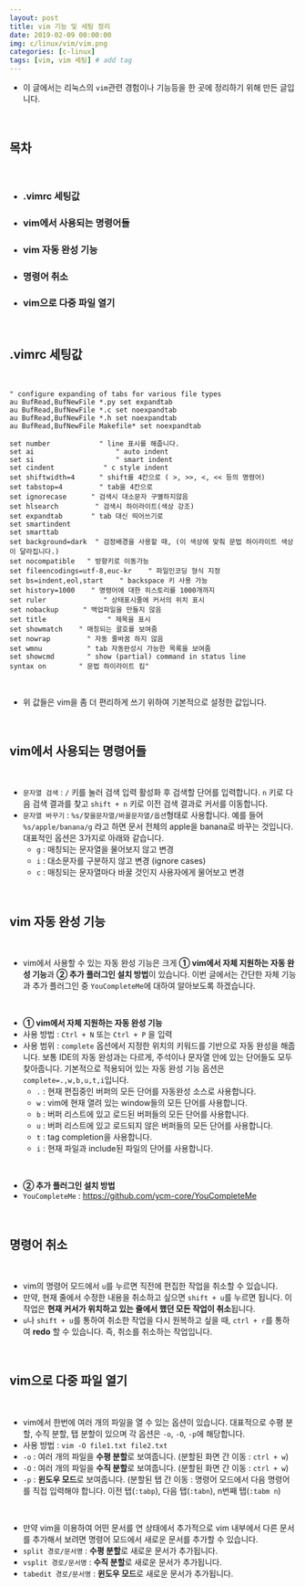 ```yaml
---
layout: post
title: vim 기능 및 세팅 정리
date: 2019-02-09 00:00:00
img: c/linux/vim/vim.png
categories: [c-linux] 
tags: [vim, vim 세팅] # add tag
---
```


- 이 글에서는 리눅스의 `vim`관련 경험이나 기능등을 한 곳에 정리하기 위해 만든 글입니다.

<br>

## **목차**

<br>

- ### .vimrc 세팅값
- ### vim에서 사용되는 명령어들
- ### vim 자동 완성 기능
- ### 명령어 취소
- ### vim으로 다중 파일 열기

<br>

## **.vimrc 세팅값**

<br>

```
" configure expanding of tabs for various file types
au BufRead,BufNewFile *.py set expandtab
au BufRead,BufNewFile *.c set noexpandtab
au BufRead,BufNewFile *.h set noexpandtab
au BufRead,BufNewFile Makefile* set noexpandtab

set number            " line 표시를 해줍니다.
set ai                    " auto indent
set si                    " smart indent
set cindent            " c style indent
set shiftwidth=4      " shift를 4칸으로 ( >, >>, <, << 등의 명령어)
set tabstop=4         " tab을 4칸으로
set ignorecase      " 검색시 대소문자 구별하지않음
set hlsearch         " 검색시 하이라이트(색상 강조)
set expandtab       " tab 대신 띄어쓰기로
set smartindent
set smarttab
set background=dark  " 검정배경을 사용할 때, (이 색상에 맞춰 문법 하이라이트 색상이 달라집니다.)
set nocompatible   " 방향키로 이동가능
set fileencodings=utf-8,euc-kr    " 파일인코딩 형식 지정
set bs=indent,eol,start    " backspace 키 사용 가능
set history=1000    " 명령어에 대한 히스토리를 1000개까지
set ruler              " 상태표시줄에 커서의 위치 표시
set nobackup      " 백업파일을 만들지 않음
set title               " 제목을 표시
set showmatch    " 매칭되는 괄호를 보여줌
set nowrap         " 자동 줄바꿈 하지 않음
set wmnu           " tab 자동완성시 가능한 목록을 보여줌
set showcmd        " show (partial) command in status line
syntax on        " 문법 하이라이트 킴"
```

<br>

- 위 값들은 vim을 좀 더 편리하게 쓰기 위하여 기본적으로 설정한 값입니다.

<br>

## **vim에서 사용되는 명령어들**

<br>

- `문자열 검색` : `/` 키를 눌러 검색 입력 활성화 후 검색할 단어를 입력합니다. `n` 키로 다음 검색 결과를 찾고 `shift + n` 키로 이전 검색 결과로 커서를 이동합니다.
- `문자열 바꾸기` : `%s/찾을문자열/바꿀문자열/옵션`형태로 사용합니다. 예를 들어 `%s/apple/banana/g` 라고 하면 문서 전체의 apple을 banana로 바꾸는 것입니다. 대표적인 옵션은 3가지로 아래와 같습니다.
    - `g` : 매칭되는 문자열을 물어보지 않고 변경
    - `i` : 대소문자를 구분하지 않고 변경 (ignore cases)
    - `c` : 매칭되는 문자열마다 바꿀 것인지 사용자에게 물어보고 변경

<br>

## **vim 자동 완성 기능**

<br>

- vim에서 사용할 수 있는 자동 완성 기능은 크게 **① vim에서 자체 지원하는 자동 완성 기능**과 **② 추가 플러그인 설치 방법**이 있습니다. 이번 글에서는 간단한 자체 기능과 추가 플러그인 중 `YouCompleteMe`에 대하여 알아보도록 하겠습니다.

<br>

- **① vim에서 자체 지원하는 자동 완성 기능**
- 사용 방법 : `Ctrl + N` 또는 `Ctrl + P` 을 입력
- 사용 범위 :  `complete` 옵션에서 지정한 위치의 키워드를 기반으로 자동 완성을 해줍니다. 보통 IDE의 자동 완성과는 다르게, 주석이나 문자열 안에 있는 단어들도 모두 찾아줍니다. 기본적으로 적용되어 있는 자동 완성 기능 옵션은 `complete=.,w,b,u,t,i`입니다.
    - `.` : 현재 편집중인 버퍼의 모든 단어를 자동완성 소스로 사용합니다.
    - `w` : vim에 현재 열려 있는 window들의 모든 단어를 사용합니다.
    - `b` : 버퍼 리스트에 있고 로드된 버퍼들의 모든 단어를 사용합니다.
    - `u` : 버퍼 리스트에 있고 로드되지 않은 버퍼들의 모든 단어를 사용합니다.
    - `t` : tag completion을 사용합니다.
    - `i` : 현재 파일과 include된 파일의 단어를 사용합니다.

<br>

- **② 추가 플러그인 설치 방법**
- `YouCompleteMe` : https://github.com/ycm-core/YouCompleteMe

<br>

## **명령어 취소**

<br>

- vim의 명령어 모드에서 `u`를 누르면 직전에 편집한 작업을 취소할 수 있습니다.
- 만약, 현재 줄에서 수정한 내용을 취소하고 싶으면 `shift + u`를 누르면 됩니다. 이 작업은 **현재 커서가 위치하고 있는 줄에서 했던 모든 작업이 취소**됩니다.
- `u`나 `shift + u`를 통하여 취소한 작업을 다시 원복하고 싶을 때, `ctrl + r`를 통하여 **redo** 할 수 있습니다. 즉, 취소를 취소하는 작업입니다.

<br>

## **vim으로 다중 파일 열기**

<br>

- vim에서 한번에 여러 개의 파일을 열 수 있는 옵션이 있습니다. 대표적으로 수평 분할, 수직 분할, 탭 분할이 있으며 각 옵션은 `-o`, `-O`, `-p`에 해당합니다.
- 사용 방법 : `vim -O file1.txt file2.txt`
- `-o` : 여러 개의 파일을 **수평 분할**로 보여줍니다. (분할된 화면 간 이동 : `ctrl + w`)
- `-O` : 여러 개의 파일을 **수직 분할**로 보여줍니다. (분할된 화면 간 이동 : `ctrl + w`)
- `-p` : **윈도우 모드**로 보여줍니다. (분할된 탭 간 이동 : 명령어 모드에서 다음 명령어를 직접 입력해야 합니다. 이전 탭(`:tabp`), 다음 탭(`:tabn`), n번째 탭(`:tabm n`)

<br>

- 만약 vim을 이용하여 어떤 문서를 연 상태에서 추가적으로 vim 내부에서 다른 문서를 추가해서 보려면 명령어 모드에서 새로운 문서를 추가할 수 있습니다.
- `split 경로/문서명` : **수평 분할**로 새로운 문서가 추가됩니다.
- `vsplit 경로/문서명` : **수직 분할**로 새로운 문서가 추가됩니다.
- `tabedit 경로/문서명` : **윈도우 모드**로 새로운 문서가 추가됩니다.


